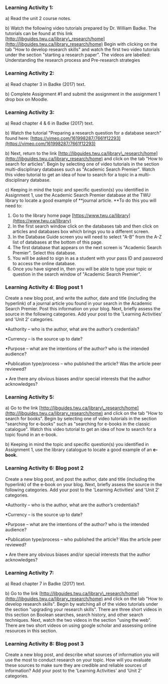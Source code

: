 ### Learning Activity 1:

a\) Read the unit 2 course notes.

b\) Watch the following video tutorials prepared by Dr. William Badke.  The tutorials can be found at this link  [http://libguides.twu.ca/library\_research/home](http://libguides.twu.ca/library_research/home) Begin with clicking on the tab "How to develop research skills" and watch the first two video tutorials under the section "starting a research paper".  The videos are labelled: Understanding the research process and Pre-research strategies

### Learning Activity 2:

a\) Read chapter 3 in Badke \(2017\) text.

b\) Complete Assignment \#1 and submit the assignment in the assignment 1 drop box on Moodle.

### Learning Activity 3:

a\) Read chapter 4 & 6 in Badke \(2017\) text. 

b\) Watch the tutorial "Preparing a research question for a database search" found here: [https://vimeo.com/161998287/7661f12293](https://vimeo.com/161998287/7661f12293)

b\) Next, return to the link [http://libguides.twu.ca/library\_research/home](http://libguides.twu.ca/library_research/home) and click on the tab "How to search for articles". Begin by selecting one of video tutorials in the section multi-disciplinary databases such as "Academic Search Premier".  Watch this video tutorial to get an idea of how to search for a topic in a multi-disciplinary database.

c\) Keeping in mind the topic and specific question\(s\) you identified in Assignment 1, use the Academic Search Premier database at the TWU library to locate a good example of **journal article.  **To do this you will need to:

1. Go to the library home page [https://www.twu.ca/library](https://www.twu.ca/library)
2. In the first search window click on the databases tab and then click on articles and databases box which brings you to a different screen.
3. In the Database Guide screen you will need to select "A-B" from the A-Z list of databases at the bottom of this page.
4. The first database that appears on the next screen is "Academic Search Premier".  Select this database.  
5. You will be asked to sign in as a student with your pass ID and password to access the online database.
6. Once you have signed in, then you will be able to type your topic or question in the search window of "Academic Search Premier".

### Learning Activity 4: Blog post 1

Create a new blog post, and write the author, date and title \(including the hyperlink\) of a journal article you found in your search in the Academic Search Premier.  Post this information on your blog.  Next, briefly assess the source in the following categories. Add your post to the 'Learning Activities' and 'Unit 2' categories.

•Authority – who is the author, what are the author’s credentials?

•Currency – is the source up to date?

•Purpose – what are the intentions of the author? who is the intended audience?

•Publication type/process – who published the article? Was the article peer reviewed?

• Are there any obvious biases and/or special interests that the author acknowledges?

### Learning Activity 5:

a\) Go to the link [http://libguides.twu.ca/library\_research/home](http://libguides.twu.ca/library_research/home) and click on the tab "How to search for books". Begin by selecting one of video tutorials in the section "searching for e-books" such as "searching for e-books in the classic catalogue".  Watch this video tutorial to get an idea of how to search for a topic found in an e-book.

b\) Keeping in mind the topic and specific question\(s\) you identified in Assignment 1, use the library catalogue to locate a good example of an **e-book.**

### Learning Activity 6: Blog post 2

Create a new blog post, and post the author, date and title \(including the hyperlink\) of the e-book on your blog.  Next, briefly assess the source in the following categories. Add your post to the 'Learning Activities' and 'Unit 2' categories.

•Authority – who is the author, what are the author’s credentials?

•Currency – is the source up to date?

•Purpose – what are the intentions of the author? who is the intended audience?

•Publication type/process – who published the article? Was the article peer reviewed?

• Are there any obvious biases and/or special interests that the author acknowledges?

### Learning Activity 7:

a\) Read chapter 7 in Badke \(2017\) text.

b\) Go to the link [http://libguides.twu.ca/library\_research/home](http://libguides.twu.ca/library_research/home) and click on the tab "How to develop research skills".  Begin by watching all of the video tutorials under the section "upgrading your research skills".  There are three short videos in this section on Boolean searches, search history, and other search techniques.  Next, watch the two videos in the section "using the web".  There are two short videos on using google scholar and assessing online resources in this section.

### Learning Activity 8: Blog post 3

Create a new blog post, and describe what sources of information you will use the most to conduct research on your topic.  How will you evaluate these sources to make sure they are credible and reliable sources of information? Add your post to the 'Learning Activities' and 'Unit 2' categories.

### 



